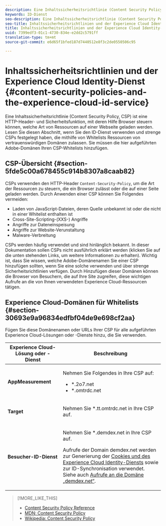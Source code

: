 ```yaml
---
description: Eine Inhaltssicherheitsrichtlinie (Content Security Policy, CSP) ist eine HTTP-Header- und Sicherheitsfunktion, mit deren Hilfe Browser steuern können, welche Art von Ressourcen auf einer Webseite geladen werden. Lesen Sie diesen Abschnitt, wenn Sie den ID-Dienst verwenden und strenge CSPs festgelegt haben, die mithilfe von Whitelists Ressourcen von vertrauenswürdigen Domänen zulassen. Sie müssen die hier aufgeführten Adobe-Domänen Ihren CSP-Whitelists hinzufügen.
keywords: ID-Dienst
seo-description: Eine Inhaltssicherheitsrichtlinie (Content Security Policy, CSP) ist eine HTTP-Header- und Sicherheitsfunktion, mit deren Hilfe Browser steuern können, welche Art von Ressourcen auf einer Webseite geladen werden. Lesen Sie diesen Abschnitt, wenn Sie den ID-Dienst verwenden und strenge CSPs festgelegt haben, die mithilfe von Whitelists Ressourcen von vertrauenswürdigen Domänen zulassen. Sie müssen die hier aufgeführten Adobe-Domänen Ihren CSP-Whitelists hinzufügen.
seo-title: Inhaltssicherheitsrichtlinien und der Experience Cloud Identity-Dienst
title: Inhaltssicherheitsrichtlinien und der Experience Cloud Identity-Dienst
uuid: 7399edf3-01c1-4730-834e-e2dd2c5791ff
translation-type: tm+mt
source-git-commit: e6d65f1bfed187d7440512e8f3c2de0550506c95

---
```



# Inhaltssicherheitsrichtlinien und der Experience Cloud Identity-Dienst {#content-security-policies-and-the-experience-cloud-id-service}

Eine Inhaltssicherheitsrichtlinie (Content Security Policy, CSP) ist eine HTTP-Header- und Sicherheitsfunktion, mit deren Hilfe Browser steuern können, welche Art von Ressourcen auf einer Webseite geladen werden. Lesen Sie diesen Abschnitt, wenn Sie den ID-Dienst verwenden und strenge CSPs festgelegt haben, die mithilfe von Whitelists Ressourcen von vertrauenswürdigen Domänen zulassen. Sie müssen die hier aufgeführten Adobe-Domänen Ihren CSP-Whitelists hinzufügen.

## CSP-Übersicht {#section-5fde5c00a678455c914b8307a8caab82}

CSPs verwenden den HTTP-Header `Content-Security-Policy`, um die Art der Ressourcen zu steuern, die ein Browser zulässt oder die auf einer Seite geladen werden. Durch Anwenden einer CSP können Sie Folgendes vermeiden:

* Laden von JavaScript-Dateien, deren Quelle unbekannt ist oder die nicht in einer Whitelist enthalten ist
* Cross-Site-Scripting-(XXS-) Angriffe
* Angriffe zur Dateneinspeisung
* Angriffe zur Website-Verunstaltung
* Malware-Verbreitung

CSPs werden häufig verwendet und sind hinlänglich bekannt. In dieser Dokumentation sollen CSPs nicht ausführlich erklärt werden (klicken Sie auf die unten stehenden Links, um weitere Informationen zu erhalten). Wichtig ist, dass Sie wissen, welche Adobe-Domänenamen Sie einer CSP hinzufügen sollten, wenn Sie eine solche verwenden und über strenge Sicherheitsrichtlinien verfügen. Durch Hinzufügen dieser Domänen können die Browser von Besuchern, die auf Ihre Site zugreifen, diese wichtigen Aufrufe an die von Ihnen verwendeten Experience Cloud-Ressourcen tätigen.

## Experience Cloud-Domänen für Whitelists {#section-30693e9a96834edfbf04de9e698cf2aa}

Fügen Sie diese Domänenamen oder URLs Ihrer CSP für alle aufgeführten Experience Cloud-Lösungen oder -Dienste hinzu, die Sie verwenden.

<table id="table_EC9FC999A62D4B7A830CE73B0AB9EF3C"> 
 <thead> 
  <tr> 
   <th colname="col1" class="entry"> Experience Cloud-Lösung oder -Dienst </th> 
   <th colname="col2" class="entry"> Beschreibung </th> 
  </tr> 
 </thead>
 <tbody> 
  <tr> 
   <td colname="col1"> <p> <b>AppMeasurement</b> </p> </td> 
   <td colname="col2"> <p>Nehmen Sie Folgendes in Ihre CSP auf: </p> <p> 
     <ul id="ul_7522AE83A03A4115A84DF5B32D6DD79B"> 
      <li id="li_AB1EC161FB154BEDA1BEFE76C8A38A90"> <span class="codeph"> *.2o7.net</span> </li> 
      <li id="li_4B12A283716746949201528CD6AF529E"> <span class="codeph"> *.omtrdc.net</span> </li> 
     </ul> </p> </td> 
  </tr> 
  <tr> 
   <td colname="col1"> <p> <b>Target</b> </p> </td> 
   <td colname="col2"> <p>Nehmen Sie <span class="codeph">*.tt.omtrdc.net</span> in Ihre CSP auf. </p> </td> 
  </tr> 
  <tr> 
   <td colname="col1"> <p> <b>Besucher-ID-Dienst</b> </p> </td> 
   <td colname="col2"> <p>Nehmen Sie <span class="codeph">*.demdex.net</span> in Ihre CSP auf. </p> <p>Aufrufe der Domain <span class="codeph"> demdex.net</span> werden zur Generierung der <a href="../introduction/cookies.md" format="dita" scope="local"> Cookies und des Experience Cloud Identity-Diensts</a> sowie zur ID-Synchronisation verwendet. Siehe auch <a href="https://marketing.adobe.com/resources/help/en_US/aam/demdex-calls.html" format="https" scope="external">Aufrufe an die Domäne „demdex.net“</a>. </p> </td> 
  </tr> 
 </tbody> 
</table>

>[!MORE_LIKE_THIS]
>
>* [Content Security Policy Reference](https://content-security-policy.com/)
>* [MDN: Content Security Policy](https://developer.mozilla.org/en-US/docs/Web/HTTP/CSP)
>* [Wikipedia: Content Security Policy](https://en.wikipedia.org/wiki/Content_Security_Policy)


